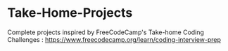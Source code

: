 # Take-Home-Projects
Complete projects inspired by FreeCodeCamp's Take-home Coding Challenges : https://www.freecodecamp.org/learn/coding-interview-prep
